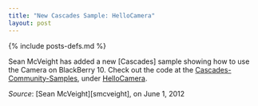 ```yaml
---
title: "New Cascades Sample: HelloCamera"
layout: post
---
```

{% include posts-defs.md %}

Sean McVeight has added a new [Cascades] sample showing how to use the Camera on BlackBerry 10.
Check out the code at the [Cascades-Community-Samples](http://github.com/blackberry/Cascades-Community-Samples),
under [HelloCamera](https://github.com/blackberry/Cascades-Community-Samples/tree/master/HelloCamera).

_Source_: [Sean McVeight][smcveight], on June 1, 2012
